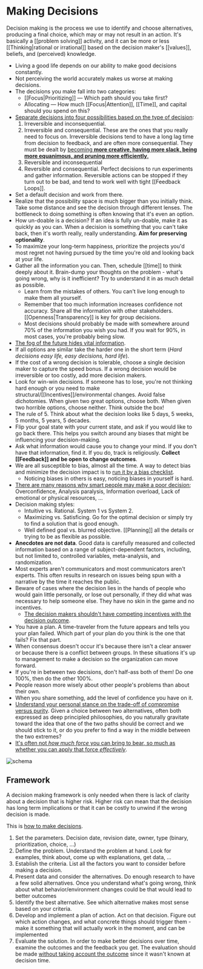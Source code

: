 # Making Decisions

Decision making is the process we use to identify and choose alternatives, producing a final choice, which may or may not result in an action. It's basically a [[problem solving]] activity, and it can be more or less [[Thinking|rational or irrational]] based on the decision maker's [[values]], beliefs, and (perceived) knowledge.

- Living a good life depends on our ability to make good decisions constantly.
- Not perceiving the world accurately makes us worse at making decisions.
- The decisions you make fall into two categories:
  - [[Focus|Prioritizing]] — Which path should you take first?
  - Allocating — How much [[Focus|Attention]], [[Time]], and capital should you spend on this?
- [Separate decisions into four possibilities based on the type of decision](https://fs.blog/2018/09/decision-matrix/):
  1. Irreversible and inconsequential.
  2. Irreversible and consequential. These are the ones that you really need to focus on. Irreversible decisions tend to have a long lag time from decision to feedback, and are often more consequential. They must be dealt by [becoming **more creative, having more slack, being more equanimous, and pruning more efficiently**.](https://brianlui.dog/2020/05/10/beware-of-tight-feedback-loops/)
  3. Reversible and inconsequential
  4. Reversible and consequential. Perfect decisions to run experiments and gather information. Reversible actions can be stopped if they turn out to be bad, and tend to work well with tight [[Feedback Loops]].
- Set a default decision and work from there.
- Realize that the possibility space is much bigger than you initially think. Take some distance and see the decision through different lenses. The bottleneck to doing something is often knowing that it's even an option.
- How un-doable is a decision? If an idea is fully un-doable, make it as quickly as you can. When a decision is something that you can't take back, then it's worth really, really understanding. **Aim for preserving optionality**.
- To maximize your long-term happiness, prioritize the projects you'd most regret not having pursued by the time you're old and looking back at your life.
- Gather all the information you can. Then, schedule [[time]] to think deeply about it. Brain-dump your thoughts on the problem - what's going wrong, why is it inefficient? Try to understand it in as much detail as possible.
  - Learn from the mistakes of others. You can't live long enough to make them all yourself.
  - Remember that too much information increases confidence not accuracy. Share all the information with other stakeholders. [[Openness|Transparency]] is key for group decisions.
  - Most decisions should probably be made with somewhere around 70% of the information you wish you had. If you wait for 90%, in most cases, you're probably being slow.
- [The fog of the future hides vital information](https://youtu.be/SVmEXdGqO-s).
- If all options are similar take the harder one in the short term (_Hard decisions easy life, easy decisions, hard life_).
- If the cost of a wrong decision is tolerable, choose a single decision maker to capture the speed bonus. If a wrong decision would be irreversible or too costly, add more decision makers.
- Look for win-win decisions. If someone has to lose, you're not thinking hard enough or you need to make structural/[[Incentives]]/environmental changes. Avoid false dichotomies. When given two great options, choose both. When given two horrible options, choose neither. Think outside the box!
- The rule of 5. Think about what the decision looks like 5 days, 5 weeks, 5 months, 5 years, 5 decades.
- Flip your goal state with your current state, and ask if you would like to go back there. This helps you switch around any biases that might be influencing your decision-making.
- Ask what information would cause you to change your mind. If you don't have that information, find it. If you do, track is religiously. **Collect [[Feedback]] and be open to change outcomes**.
- We are all susceptible to bias, almost all the time. A way to detect bias and minimize the decision impact is to [run it by a bias checklist](https://www.businessinsider.com/read-this-checklist-before-you-make-any-decisions-2011-6?IR=T).
  - Noticing biases in others is easy, noticing biases in yourself is hard.
- [There are many reasons why smart people may make a poor decision](https://nesslabs.com/decision-making); Overconfidence, Analysis paralysis, Information overload, Lack of emotional or physical resources, ...
- Decision making styles:
  - Intuitive vs. Rational. System 1 vs System 2.
  - Maximizing vs. Satisficing. Go for the optimal decision or simply try to find a solution that is good enough.
  - Well defined goal vs. blurred objective. [[Planning]] all the details or trying to be as flexible as possible.
- **Anecdotes are not data**. Good data is carefully measured and collected information based on a range of subject-dependent factors, including, but not limited to, controlled variables, meta-analysis, and randomization.
- Most experts aren't communicators and most communicators aren't experts. This often results in research on issues being spun with a narrative by the time it reaches the public.
- Beware of cases where the decision lies in the hands of people who would gain little personally, or lose out personally, if they did what was necessary to help someone else. They have no skin in the game and no incentives.
  - [The decision makers shouldn't have competing incentives with the decision outcome](https://www.youtube.com/watch?v=Rwxkqno1PTc).
- You have a plan. A time-traveler from the future appears and tells you your plan failed. Which part of your plan do you think is the one that fails? Fix that part.
- When consensus doesn't occur it's because there isn't a clear answer or because there is a conflict between groups. In these situations it's up to management to make a decision so the organization can move forward.
- If you're in between two decisions, don't half-ass both of them! Do one 100%, then do the other 100%.
- People reason more wisely about other people's problems than about their own.
- When you share something, add the level of confidence you have on it.
- [Understand your personal stance on the trade-off of compromise versus purity](https://vitalik.ca/general/2020/11/08/concave.html). Given a choice between two alternatives, often both expressed as deep principled philosophies, do you naturally gravitate toward the idea that one of the two paths should be correct and we should stick to it, or do you prefer to find a way in the middle between the two extremes?
- [It's often not _how much force_ you can bring to bear, so much as whether you can apply that force _effectively_](https://www.lesswrong.com/posts/rQKstXH8ZMAdN5iqD/concentration-of-force).

![schema](https://miro.medium.com/max/700/1*9H9letDTBO0IvuGbYN4x6A.png)

## Framework

A decision making framework is only needed when there is lack of clarity about a decision that is higher risk. Higher risk can mean that the decision has long term implications or that it can be costly to unwind if the wrong decision is made.

This is [how to make decisions](https://barmstrong.medium.com/how-we-make-decisions-at-coinbase-cd6c630322e9).

1. Set the parameters. Decision date, revision date, owner, type (binary, prioritization, choice, ...)
2. Define the problem. Understand the problem at hand. Look for examples, think about, come up with explanations, get data, ...
3. Establish the criteria. List all the factors you want to consider before making a decision.
4. Present data and consider the alternatives. Do enough research to have a few solid alternatives. Once you understand what's going wrong, think about what behavior/environment changes could be that would lead to better outcomes
5. Identify the best alternative. See which alternative makes most sense based on your criteria.
6. Develop and implement a plan of action. Act on that decision. Figure out which action changes, and what concrete things should trigger them - make it something that will actually work in the moment, and can be implemented
7. Evaluate the solution. In order to make better decisions over time, examine the outcomes and the feedback you get. The evaluation should be made [without taking account the outcome](https://en.wikipedia.org/wiki/Outcome_bias) since it wasn't known at decision time.
